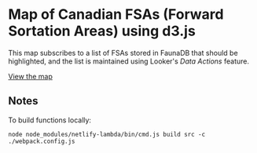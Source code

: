 # Map of Canadian FSAs (Forward Sortation Areas) using d3.js #
This map subscribes to a list of FSAs stored in FaunaDB that should be highlighted, and the list is maintained using Looker's *Data Actions* feature.

[View the map](https://unruffled-haibt-fb2b76.netlify.com)

## Notes ##
To build functions locally:
```
node node_modules/netlify-lambda/bin/cmd.js build src -c ./webpack.config.js 
```
